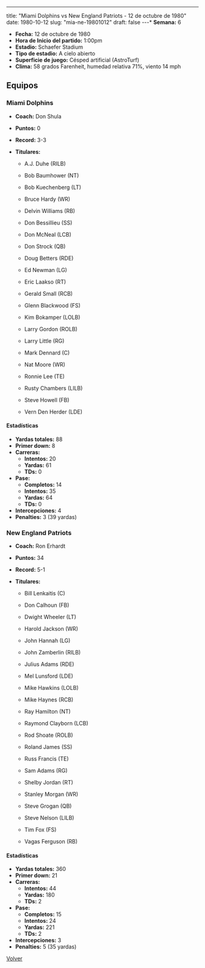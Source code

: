 ---
title: "Miami Dolphins vs New England Patriots - 12 de octubre de 1980"
date: 1980-10-12
slug: "mia-ne-19801012"
draft: false
---* **Semana:** 6
* **Fecha:** 12 de octubre de 1980
* **Hora de Inicio del partido:** 1:00pm
* **Estadio:** Schaefer Stadium
* **Tipo de estadio:** A cielo abierto
* **Superficie de juego:** Césped artificial (AstroTurf)
* **Clima:** 58 grados Farenheit, humedad relativa 71%, viento 14 mph

## Equipos


### Miami Dolphins
* **Coach:** Don Shula
* **Puntos:** 0
* **Record:** 3-3
* **Titulares:** 

  * A.J. Duhe (RILB) 

  * Bob Baumhower (NT) 

  * Bob Kuechenberg (LT) 

  * Bruce Hardy (WR) 

  * Delvin Williams (RB) 

  * Don Bessillieu (SS) 

  * Don McNeal (LCB) 

  * Don Strock (QB) 

  * Doug Betters (RDE) 

  * Ed Newman (LG) 

  * Eric Laakso (RT) 

  * Gerald Small (RCB) 

  * Glenn Blackwood (FS) 

  * Kim Bokamper (LOLB) 

  * Larry Gordon (ROLB) 

  * Larry Little (RG) 

  * Mark Dennard (C) 

  * Nat Moore (WR) 

  * Ronnie Lee (TE) 

  * Rusty Chambers (LILB) 

  * Steve Howell (FB) 

  * Vern Den Herder (LDE) 

#### Estadísticas
* **Yardas totales:** 88
* **Primer down:** 8
* **Carreras:**
  * **Intentos:** 20
  * **Yardas:** 61
  * **TDs:** 0
* **Pase:**
  * **Completos:** 14
  * **Intentos:** 35
  * **Yardas:** 64
  * **TDs:** 0
* **Intercepciones:** 4
* **Penalties:** 3 (39 yardas)

### New England Patriots
* **Coach:** Ron Erhardt
* **Puntos:** 34
* **Record:** 5-1
* **Titulares:** 

  * Bill Lenkaitis (C) 

  * Don Calhoun (FB) 

  * Dwight Wheeler (LT) 

  * Harold Jackson (WR) 

  * John Hannah (LG) 

  * John Zamberlin (RILB) 

  * Julius Adams (RDE) 

  * Mel Lunsford (LDE) 

  * Mike Hawkins (LOLB) 

  * Mike Haynes (RCB) 

  * Ray Hamilton (NT) 

  * Raymond Clayborn (LCB) 

  * Rod Shoate (ROLB) 

  * Roland James (SS) 

  * Russ Francis (TE) 

  * Sam Adams (RG) 

  * Shelby Jordan (RT) 

  * Stanley Morgan (WR) 

  * Steve Grogan (QB) 

  * Steve Nelson (LILB) 

  * Tim Fox (FS) 

  * Vagas Ferguson (RB) 

#### Estadísticas
* **Yardas totales:** 360
* **Primer down:** 21
* **Carreras:**
  * **Intentos:** 44
  * **Yardas:** 180
  * **TDs:** 2
* **Pase:**
  * **Completos:** 15
  * **Intentos:** 24
  * **Yardas:** 221
  * **TDs:** 2
* **Intercepciones:** 3
* **Penalties:** 5 (35 yardas)


[Volver](/historia/1980)
